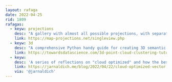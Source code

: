 ```yaml
---
layout: rafaga
date: 2022-04-25
rid: 1809
rafagas:
  - keyw: projections
    desc: "A gallery with almost all possible projections, with separate access to each of them, illustrated with the mute version of the physical map Equal Earth"
    link: https://map-projections.net/singleview.php
  - keyw: 3d
    desc: "A comprehensive Python handy guide for creating 3D semantic segmentation datasets, to transform unlabeled point cloud data by applying unsupervised segmentation with K-Means clustering"
    link: https://towardsdatascience.com/3d-point-cloud-clustering-tutorial-with-k-means-and-python-c870089f3af8
  - keyw: 
    desc: 'A series of reflections on "cloud optimized" and how the best option for the vector is not the #shapefile (as proposed by @pwramsey) but the #mbtile (cc @realivansanchez #gischat #gistribe)'
    link: https://jarnaldich.me/blog/2022/04/22/cloud-optimized-vector.html
    via: '@jarnaldich'
---
```

